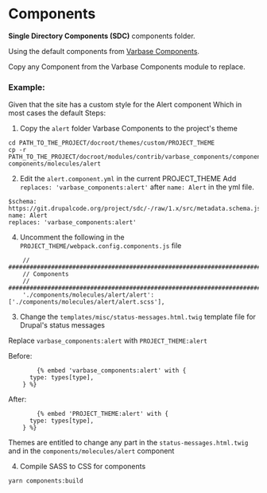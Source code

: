 # Components


**Single Directory Components (SDC)** components folder.

Using the default components from [Varbase Components](https://www.drupal.org/project/varbase_components).


Copy any Component from the Varbase Components module to replace.

### Example:

Given that the site has a custom style for the Alert component
Which in most cases the default 
Steps:
1. Copy the `alert` folder Varbase Components to the project's theme
```
cd PATH_TO_THE_PROJECT/docroot/themes/custom/PROJECT_THEME
cp -r PATH_TO_THE_PROJECT/docroot/modules/contrib/varbase_components/components/molecules/alert components/molecules/alert 
```
2. Edit the `alert.component.yml` in the current PROJECT_THEME
Add `replaces: 'varbase_components:alert'` after `name: Alert` in the yml file.

```
$schema: https://git.drupalcode.org/project/sdc/-/raw/1.x/src/metadata.schema.json
name: Alert
replaces: 'varbase_components:alert'
```

4. Uncomment the following in the `PROJECT_THEME/webpack.config.components.js` file
```
    // ##########################################################################
    // Components
    // ##########################################################################
    './components/molecules/alert/alert': ['./components/molecules/alert/alert.scss'],
```

3. Change the `templates/misc/status-messages.html.twig` template file for Drupal's status messages

Replace `varbase_components:alert` with `PROJECT_THEME:alert`

Before:
```
		{% embed 'varbase_components:alert' with {
      type: types[type],
    } %}
```

After:
```
		{% embed 'PROJECT_THEME:alert' with {
      type: types[type],
    } %}
```

Themes are entitled to change any part in the `status-messages.html.twig` and in the `components/molecules/alert` component

4. Compile SASS to CSS for components
```
yarn components:build
```

